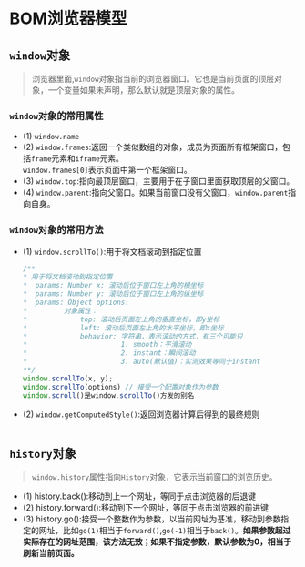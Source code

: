 # BOM浏览器模型

## `window`对象

> 浏览器里面,`window`对象指当前的浏览器窗口。它也是当前页面的顶层对象，一个变量如果未声明，那么默认就是顶层对象的属性。
> 
### `window`对象的常用属性
 
* (1) `window.name`
* (2) `window.frames`:返回一个类似数组的对象，成员为页面所有框架窗口，包括`frame`元素和`iframe`元素。  
  `window.frames[0]`表示页面中第一个框架窗口。
* (3) `window.top`:指向最顶层窗口，主要用于在子窗口里面获取顶层的父窗口。
* (4) `window.parent`:指向父窗口。如果当前窗口没有父窗口，`window.parent`指向自身。
### `window`对象的常用方法
* (1) `window.scrollTo()`:用于将文档滚动到指定位置
  ```js
  /**
  * 用于将文档滚动到指定位置
  *  params: Number x: 滚动后位于窗口左上角的横坐标
  *  params: Number y: 滚动后位于窗口左上角的纵坐标
  *  params: Object options: 
  *         对象属性：
  *             top: 滚动后页面左上角的垂直坐标，即y坐标
  *             left: 滚动后页面左上角的水平坐标，即x坐标
  *             behavior: 字符串，表示滚动的方式，有三个可能只
  *                       1. smooth：平滑滚动
  *                       2. instant：瞬间滚动
  *                       3. auto(默认值)：实测效果等同于instant
  **/
  window.scrollTo(x, y);
  window.scrollTo(options) // 接受一个配置对象作为参数
  window.scroll()是window.scrollTo()方发的别名
  ```
* (2) `window.getComputedStyle()`:返回浏览器计算后得到的最终规则
  ```js
  
  ```
## `history`对象
> `window.history`属性指向`History`对象，它表示当前窗口的浏览历史。

* (1) history.back():移动到上一个网址，等同于点击浏览器的后退键
* (2) history.forward():移动到下一个网址，等同于点击浏览器的前进键
* (3) history.go():接受一个整数作为参数，以当前网址为基准，移动到参数指定的网址，比如`go(1)`相当于`forward()`,`go(-1)`相当于`back()`。**如果参数超过实际存在的网址范围，该方法无效；如果不指定参数，默认参数为0，相当于刷新当前页面。**